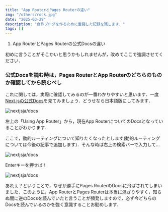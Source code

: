 ```yaml
---
title: "App RouterとPages Routerの違い"
img: "/others/rock.jpg"
date: "2025-03-29"
description: "自作ブログを作るために奮闘した記録を残します．"
tags: []
---
```


1. App RouterとPages Routerの公式Docsの違い

初めに言うことがそこかいと思うかもしれませんが，改めてここで強調させてください．

### 公式Docsを読む時は，Pages RouterとApp Routerのどちらのものか確認してから読むべし

これに関しては，実際に確認してみるのが一番わかりやすいと思います．一度[Next.jsの公式Docs](https://nextjsjp.org/docs)を見てみましょう．どうせなら日本語版にしてみます．

![nextjsja/docs](/posts/docs1.png)

左上の「Using App Router」から，現在App RouterについてのDocsとなっていることがわかります．

ここで，動的ルーティングについて知りたくなったとします(動的ルーティングについては今後の記事で追加します)．そんな時は右上の検索バーで入力して...

![nextjsja/docs](/posts/docs2.png)

Enterキーを押せば！

![nextjsja/docs](/posts/docs3.png)

あれぇ？ということで，なぜか勝手にPages RouterのDocsに飛ばされてしまいました．このように，App RouterとPages Routerは本当に混ざりやすく，知らぬ間に逆のDocsを読んでいたと言うことが頻発しますので，必ず今どちらのDocsを読んでいるのかを強く意識することお勧めします．
